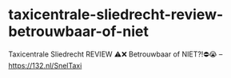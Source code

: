 # taxicentrale-sliedrecht-review-betrouwbaar-of-niet
Taxicentrale Sliedrecht REVIEW ⚠️❌ Betrouwbaar of NIET?!⛔️😭 – https://132.nl/SnelTaxi
